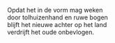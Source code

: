 <!--
title: Opdat het...
categories: nederlands, poems
-->
Opdat het in de vorm mag weken\
door tolhuizenhand en ruwe bogen\
blijft het nieuwe achter op het land\
verdrijft het oude onbevlogen.
